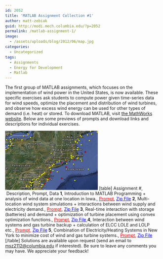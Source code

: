 ```yaml
---
id: 2052
title: 'MATLAB Assignment Collection #1'
author: matt-zebiak
guid: http://modi.mech.columbia.edu/?p=2052
permalink: /matlab-assignment-1/
image:
  - /assets/uploads/blog/2012/06/map.jpg
categories:
  - Uncategorized
tags:
  - Assignments
  - Energy for Development
  - Matlab
---
```

The first group of MATLAB assignments, which focuses on the implementation of wind power in the United States, is now available. These specific exercises ask students to compute power given time-series data for wind speeds, optimize the placement and distribution of wind turbines, and observe how excess wind energy can be used for other types of demand (i.e. heat) or stored. To download MATLAB, visit [the MathWorks website][1]. Below are some previews of prompts and download links and descriptions for individual exercises.

[<img src="/assets/uploads/blog/2013/06/Matlab-Assignment-1-300x192.png" alt="Matlab-Assignment-1" width="300" height="192" class="alignnone size-medium wp-image-2271" />][2] [table] Assignment #,  Description, Prompt, Data **1**, Introduction to MATLAB Programming + analysis of wind data at one location in Iowa., <span style="color: #ff0000"><a href="/assets/uploads/blog/2012/06/Assignment-1-Prompt.pdf"><span style="color: #ff0000">Prompt</span></a></span>, <span style="color: #0000ff"><a href="/assets/uploads/blog/2012/06/a1fw.zip"><span style="color: #0000ff">Zip File</span></a></span> **2**, Multi-location wind system simulations + interactions between wind supply and electricity demand., <span style="color: #ff0000"><a href="/assets/uploads/blog/2012/06/Assignment-2-Prompt.pdf"><span style="color: #ff0000">Prompt</span></a>, <span style="color: #0000ff"><a href="/assets/uploads/blog/2012/06/a2fw.zip"><span style="color: #0000ff">Zip File</span></a></span></span> **3**, Real-time interaction with storage (batteries) and demand + optimization of turbine placement using convex optimization functions., <span style="color: #ff0000"><a href="/assets/uploads/blog/2012/06/Assignment-3-Prompt.pdf"><span style="color: #ff0000">Prompt</span></a>, <span style="color: #0000ff"><a href="/assets/uploads/blog/2012/06/a3fw.zip"><span style="color: #0000ff">Zip File</span></a></span><span style="color: #0000ff"><a href="/assets/uploads/blog/2012/06/a3fw.zip"><span style="color: #0000ff"> </span></a></span></span> **4**, Interaction between wind systems and gas turbine backup + calculation of ELCC LOLE and LOLP etc., <span style="color: #ff0000"><a href="/assets/uploads/blog/2012/06/Assignment-4-Prompt.pdf"><span style="color: #ff0000">Prompt</span></a>, <span style="color: #0000ff"><a href="/assets/uploads/blog/2012/06/a4fw.zip"><span style="color: #0000ff">Zip File</span></a></span></span> **5**, Combination of Electricity/Heating Systems in New York to minimize cost of wind and gas turbine systems., <span style="color: #ff0000"><a href="/assets/uploads/blog/2012/06/Assignment-5-Prompt.pdf"><span style="color: #ff0000">Prompt</span></a>, <span style="color: #0000ff"><a href="/assets/uploads/blog/2012/06/a5fw.zip"><span style="color: #0000ff">Zip File</span></a></span></span> [/table] Solutions are available upon request (send an email to msz2112@columbia.edu if interested). Be sure to leave any comments you may have. We appreciate your feedback!

 [1]: http://www.mathworks.com/products/matlab/
 [2]: /assets/uploads/blog/2013/06/Matlab-Assignment-1.png